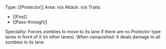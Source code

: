 Type: [[Protector]]
Area: n/a
Attack: n/a
Traits:
-  [[Fire]]
- [[Pass-through]]

Speciality: Forces zombies to move to its lane if there are no Protector type lanes in front of it (in other lanes).
When vanquished: It deals damage to all zombies in its lane.